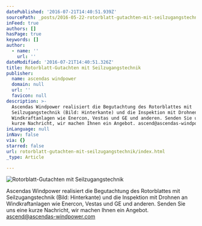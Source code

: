 ```yaml
---
datePublished: '2016-07-21T14:40:51.939Z'
sourcePath: _posts/2016-05-22-rotorblatt-gutachten-mit-seilzugangstechnik.md
inFeed: true
authors: []
hasPage: true
keywords: []
author:
  - name: ''
    url: ''
dateModified: '2016-07-21T14:40:51.326Z'
title: Rotorblatt-Gutachten mit Seilzugangstechnik
publisher:
  name: ascendas windpower
  domain: null
  url: ''
  favicon: null
description: >-
  Ascendas Windpower realisiert die Begutachtung des Rotorblattes mit
  Seilzugangstechnik (Bild: Hinterkante) und die Inspektion mit Drohnen an
  Windkraftanlagen wie Enercon, Vestas und GE und anderen. Senden Sie uns eine
  kurze Nachricht, wir machen Ihnen ein Angebot. ascend@ascendas-windpower.com
inLanguage: null
inNav: false
via: {}
starred: false
url: rotorblatt-gutachten-mit-seilzugangstechnik/index.html
_type: Article

---
```

![Rotorblatt-Gutachten mit Seilzugangstechnik](https://s3-us-west-2.amazonaws.com/the-grid-img/p/9e7e06bb2493a7da50306b4faac39bcbce4e90d3.jpg)

Ascendas Windpower realisiert die Begutachtung des Rotorblattes mit Seilzugangstechnik (Bild: Hinterkante) und die Inspektion mit Drohnen an Windkraftanlagen wie Enercon, Vestas und GE und anderen. Senden Sie uns eine kurze Nachricht, wir machen Ihnen ein Angebot. [ascend@ascendas-windpower.com][0]

[0]: mailto:ascend@ascendas-windpower.com